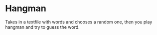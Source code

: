 # Hangman
Takes in a textfile with words and chooses a random one, then you play hangman and try to guess the word.
